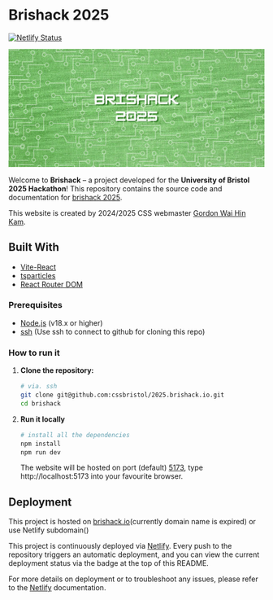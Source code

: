 # Brishack 2025

[![Netlify Status](https://api.netlify.com/api/v1/badges/c1229d8b-48f9-4cec-9484-0e72945058c6/deploy-status)](https://app.netlify.com/sites/brishack2025/deploys)

![screenshot](./brishack_2025_banner.jpeg)

Welcome to **Brishack** – a project developed for the **University of Bristol 2025 Hackathon**! This repository contains the source code and documentation for [brishack 2025](https://brishack2025.netlify.app/).

This website is created by 2024/2025 CSS webmaster [Gordon Wai Hin Kam](https://www.linkedin.com/in/gordon-kam/).

## Built With

- [Vite-React](https://vite.dev/)
- [tsparticles](https://github.com/matteobruni/tsparticles)
- [React Router DOM](https://reactrouter.com/)


### Prerequisites

- [Node.js](https://nodejs.org/) (v18.x or higher)
- [ssh](https://docs.github.com/en/authentication/connecting-to-github-with-ssh) (Use ssh to connect to github for cloning this repo)
### How to run it

1. **Clone the repository:**

   ```bash
   # via. ssh
   git clone git@github.com:cssbristol/2025.brishack.io.git 
   cd brishack
   ```

2. **Run it locally**

    ``` bash
    # install all the dependencies
    npm install
    npm run dev
    ```
    
    The website will be hosted on port (default) [5173](http://localhost:5173/), type http://localhost:5173 into your favourite browser.

## Deployment

This project is hosted on [brishack.io](https://brishack.io/)(currently domain name is expired) or use Netlify subdomain()

This project is continuously deployed via [Netlify](https://www.netlify.com/). Every push to the repository triggers an automatic deployment, and you can view the current deployment status via the badge at the top of this README.

For more details on deployment or to troubleshoot any issues, please refer to the [Netlify](https://www.netlify.com/) documentation.